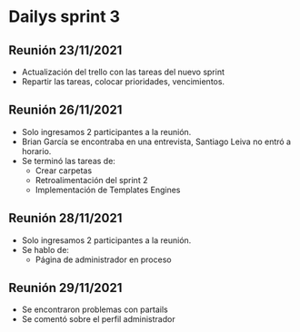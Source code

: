 # Dailys sprint 3
## Reunión 23/11/2021
- Actualización del trello con las tareas del nuevo sprint
- Repartir las tareas, colocar prioridades, vencimientos.

## Reunión 26/11/2021
- Solo ingresamos 2 participantes a la reunión.
- Brian García se encontraba en una entrevista, Santiago Leiva no entró a horario.
- Se terminó las tareas de:
    - Crear carpetas
    - Retroalimentación del sprint 2
    - Implementación de Templates Engines

## Reunión 28/11/2021
- Solo ingresamos 2 participantes a la reunión.
- Se hablo de:
    - Página de administrador en proceso

## Reunión 29/11/2021
- Se encontraron problemas con partails
- Se comentó sobre el perfil administrador
